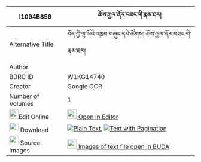 |I1094B859|ཆོས་རྒྱལ་ནོར་བཟང་གི་རྣམ་ཐར། 
| --- | --- 
|Alternative Title |བོད་ཀྱི་ལྷ་མོའི་འཁྲབ་གཞུང་དཔེ་ཚོགས། ཆོས་རྒྱལ་ནོར་བཟང་གི་རྣམ་ཐར།
|Author | 
|BDRC ID | W1KG14740
|Creator | Google OCR
|Number of Volumes| 1
|<img width="25" src="https://img.icons8.com/color/25/000000/edit-property.png">Edit Online| [<img width="25" src="https://avatars.githubusercontent.com/u/45091458?s=200&v=4"> Open in Editor](http://editor.openpecha.org/I1094B859)
|<img width="25" src="https://img.icons8.com/fluent/48/000000/download-2.png"/>  Download | [![](https://img.icons8.com/color/20/000000/txt.png)Plain Text](https://github.com/Openpecha/I1094B859/releases/download/v1/chogyal_nor_zang_gi_namtar_plain_I1094B859.zip), [![](https://img.icons8.com/color/20/000000/txt.png)Text with Pagination](https://github.com/Openpecha/I1094B859/releases/download/v1/chogyal_nor_zang_gi_namtar_pages_I1094B859.zip)
|<img width="25" src="https://img.icons8.com/plasticine/100/000000/pictures-folder.png"/>  Source Images | [<img width="25" src="https://library.bdrc.io/icons/BUDA-small.svg"> Images of text file open in BUDA](https://library.bdrc.io/show/bdr:W1KG14740)